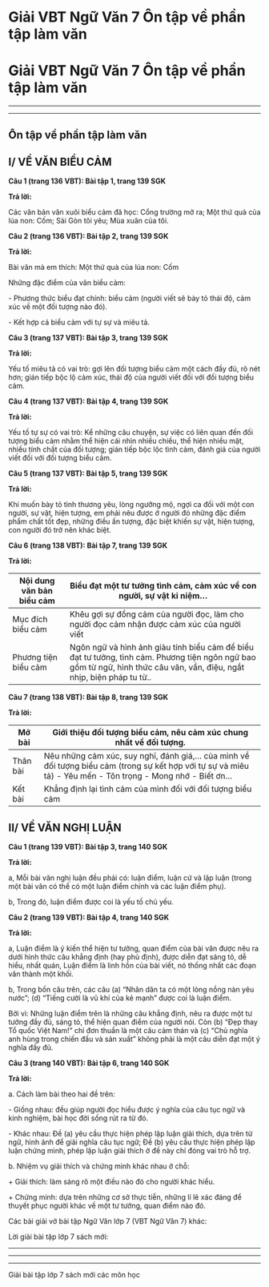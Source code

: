 # Giải VBT Ngữ Văn 7 Ôn tập về phần tập làm văn

# Giải VBT Ngữ Văn 7 Ôn tập về phần tập làm văn

* * *

* * *

## Ôn tập về phần tập làm văn

## I/ VỀ VĂN BIỂU CẢM

**Câu 1 (trang 136 VBT): Bài tập 1, trang 139 SGK**

**Trả lời:**

Các văn bản văn xuôi biểu cảm đã học: Cổng trường mở ra; Một thứ quà của lúa non: Cốm; Sài Gòn tôi yêu; Mùa xuân của tôi.

**Câu 2 (trang 136 VBT): Bài tập 2, trang 139 SGK**

**Trả lời:**

Bài văn mà em thích: Một thứ quà của lúa non: Cốm

Những đặc điểm của văn biểu cảm: 

\- Phương thức biểu đạt chính: biểu cảm (người viết sẽ bày tỏ thái độ, cảm xúc về một đối tượng nào đó).

\- Kết hợp cả biểu cảm với tự sự và miêu tả. 

**Câu 3 (trang 137 VBT): Bài tập 3, trang 139 SGK**

**Trả lời:**

Yếu tố miêu tả có vai trò: gợi lên đối tượng biểu cảm một cách đầy đủ, rõ nét hơn; gián tiếp bộc lộ cảm xúc, thái độ của người viết đối với đối tượng biểu cảm.

**Câu 4 (trang 137 VBT): Bài tập 4, trang 139 SGK**

**Trả lời:**

Yếu tố tự sự có vai trò: Kể những câu chuyện, sự việc có liên quan đến đối tượng biểu cảm nhằm thể hiện cái nhìn nhiều chiều, thể hiện nhiều mặt, nhiều tính chất của đối tượng; gián tiếp bộc lộc tình cảm, đánh giá của người viết đối với đối tượng biểu cảm.

**Câu 5 (trang 137 VBT): Bài tập 5, trang 139 SGK**

**Trả lời:**

Khi muốn bày tỏ tình thương yêu, lòng ngưỡng mộ, ngợi ca đối với một con người, sự vật, hiện tượng, em phải nêu được ở người đó những đặc điểm phẩm chất tốt đẹp, những điều ấn tượng, đặc biệt khiến sự vật, hiện tượng, con người đó trở nên khác biệt. 

**Câu 6 (trang 138 VBT): Bài tập 7, trang 139 SGK**

**Trả lời:**

Nội dung văn bản biểu cảm  | Biểu đạt một tư tưởng tình cảm, cảm xúc về con người, sự vật kỉ niệm…  
---|---  
Mục đích biểu cảm  | Khêu gợi sự đồng cảm của người đọc, làm cho người đọc cảm nhận được cảm xúc của người viết  
Phương tiện biểu cảm  | Ngôn ngữ và hình ảnh giàu tính biểu cảm để biểu đạt tư tưởng, tình cảm. Phương tiện ngôn ngữ bao gồm từ ngữ, hình thức câu văn, vần, điệu, ngắt nhịp, biện pháp tu từ..  
  
**Câu 7 (trang 138 VBT): Bài tập 8, trang 139 SGK**

**Trả lời:**

Mở bài | Giới thiệu đối tượng biểu cảm, nêu cảm xúc chung nhất về đối tượng.  
---|---  
Thân bài | Nêu những cảm xúc, suy nghĩ, đánh giá,… của mình về đối tượng biểu cảm (trong sự kết hợp với tự sự và miêu tả) \- Yêu mến \- Tôn trọng  \- Mong nhớ \- Biết ơn…  
Kết bài | Khẳng định lại tình cảm của mình đối với đối tượng biểu cảm  
  
## II/ VỀ VĂN NGHỊ LUẬN 

**Câu 1 (trang 139 VBT): Bài tập 3, trang 140 SGK**

**Trả lời:**

a, Mỗi bài văn nghị luận đều phải có: luận điểm, luận cứ và lập luận (trong một bài văn có thể có một luận điểm chính và các luận điểm phụ).

b, Trong đó, luận điểm được coi là yếu tố chủ yếu.

**Câu 2 (trang 139 VBT): Bài tập 4, trang 140 SGK**

**Trả lời:**

a, Luận điểm là ý kiến thể hiện tư tưởng, quan điểm của bài văn được nêu ra dưới hình thức câu khẳng định (hay phủ định), được diễn đạt sáng tỏ, dễ hiểu, nhất quán, Luận điểm là linh hồn của bài viết, nó thống nhất các đoạn văn thành một khối. 

b, Trong bốn câu trên, các câu (a) “Nhân dân ta có một lòng nồng nàn yêu nước”; (d) “Tiếng cười là vũ khí của kẻ mạnh” được coi là luận điểm. 

Bởi vì: Những luận điểm trên là những câu khẳng định, nêu ra được một tư tưởng đầy đủ, sáng tỏ, thể hiện quan điểm của người nói. Còn (b) “Đẹp thay Tổ quốc Việt Nam!” chỉ đơn thuần là một câu cảm thán và (c) “Chủ nghĩa anh hùng trong chiến đấu và sản xuất” không phải là một câu diễn đạt một ý nghĩa đầy đủ. 

**Câu 3 (trang 140 VBT): Bài tập 6, trang 140 SGK**

**Trả lời:**

a. Cách làm bài theo hai đề trên: 

\- Giống nhau: đều giúp người đọc hiểu được ý nghĩa của câu tục ngữ và kinh nghiệm, bài học đời sống rút ra từ đó.

\- Khác nhau: Đề (a) yêu cầu thực hiện phép lập luận giải thích, dựa trên từ ngữ, hình ảnh để giải nghĩa câu tục ngữ; Đề (b) yêu cầu thực hiện phép lập luận chứng mình, phép lập luận giải thích ở đề này chỉ đóng vai trò hỗ trợ. 

b. Nhiệm vụ giải thích và chứng minh khác nhau ở chỗ: 

\+ Giải thích: làm sáng rõ một điều nào đó cho người khác hiểu. 

\+ Chứng minh: dựa trên những cơ sở thực tiễn, những lí lẽ xác đáng để thuyết phục người khác về một tư tưởng, quan điểm nào đó. 

Các bài giải vở bài tập Ngữ Văn lớp 7 (VBT Ngữ Văn 7) khác:

Lời giải bài tập lớp 7 sách mới:

* * *

* * *

* * *

Giải bài tập lớp 7 sách mới các môn học
